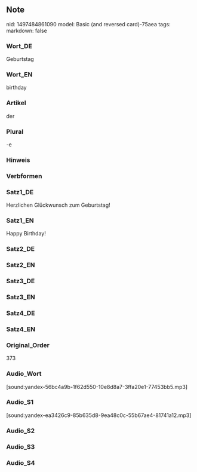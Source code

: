 ## Note
nid: 1497484861090
model: Basic (and reversed card)-75aea
tags: 
markdown: false

### Wort_DE
Geburtstag

### Wort_EN
birthday

### Artikel
der

### Plural
-e

### Hinweis


### Verbformen


### Satz1_DE
Herzlichen Glückwunsch zum Geburtstag!

### Satz1_EN
Happy Birthday!

### Satz2_DE


### Satz2_EN


### Satz3_DE


### Satz3_EN


### Satz4_DE


### Satz4_EN


### Original_Order
373

### Audio_Wort
[sound:yandex-56bc4a9b-1f62d550-10e8d8a7-3ffa20e1-77453bb5.mp3]

### Audio_S1
[sound:yandex-ea3426c9-85b635d8-9ea48c0c-55b67ae4-81741a12.mp3]

### Audio_S2


### Audio_S3


### Audio_S4

